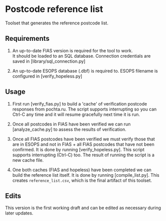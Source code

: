 # Postcode reference list

Toolset that generates the reference postcode list.


## Requirements

1.  An up-to-date FIAS version is required for the tool to work.  
    It should be loaded to an SQL database. Connection credentials are
    saved in [library/sql_connection.py]

2.  An up-to-date ESOPS database (.dbf) is required to. ESOPS filename
    is configured in [verify_hopeless.py]


## Usage

1.  First run [verify_fias.py] to build a 'cache' of verification
    postcode responses from pochta.ru. The script supports interrupting
    so you can Ctrl-C any time and it will resume gracefully next time
    it is run.

2.  Once all postcodes in FIAS have been verified we can run
    [analyze_cache.py] to assess the results of verification.

3.  Once all FIAS postcodes have been verified we must verify those that
    are in ESOPS and not in FIAS + all FIAS postcodes that have not been
    confirmed. It is done by running [verify_hopeless.py]. This script
    supports interrupting (Ctrl-C) too. The result of running the script
    is a new cache file.

4.  One both caches (FIAS and hopeless) have been completed we can build
    the reference list itself. It is done by running [compile_list.py].
    This creates `reference_list.csv`, which is the final artifact of
    this toolset.


## Edits

This version is the first working draft and can be edited as necessary
during later updates.
